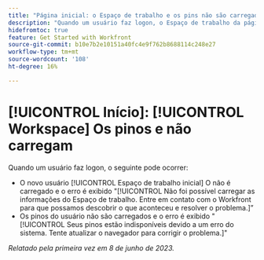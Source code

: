 ```yaml
---
title: "Página inicial: o Espaço de trabalho e os pins não são carregados"
description: "Quando um usuário faz logon, o Espaço de trabalho da página inicial e os pins não são carregados e ele vê mensagens de erro."
hidefromtoc: true
feature: Get Started with Workfront
source-git-commit: b10e7b2e10151a40fc4e9f762b8688114c248e27
workflow-type: tm+mt
source-wordcount: '108'
ht-degree: 16%

---
```



# [!UICONTROL Início]: [!UICONTROL Workspace] Os pinos e não carregam

Quando um usuário faz logon, o seguinte pode ocorrer:

* O novo usuário [!UICONTROL Espaço de trabalho inicial] O não é carregado e o erro é exibido &quot;[!UICONTROL Não foi possível carregar as informações do Espaço de trabalho. Entre em contato com o Workfront para que possamos descobrir o que aconteceu e resolver o problema.]”
* Os pinos do usuário não são carregados e o erro é exibido &quot;[!UICONTROL Seus pinos estão indisponíveis devido a um erro do sistema. Tente atualizar o navegador para corrigir o problema.]&quot;

_Relatado pela primeira vez em 8 de junho de 2023._
